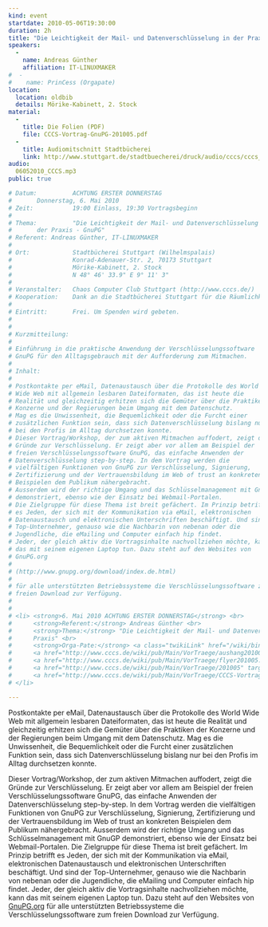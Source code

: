 ```yaml
---
kind: event
startdate: 2010-05-06T19:30:00
duration: 2h
title: "Die Leichtigkeit der Mail- und Datenverschlüsselung in der Praxis - GnuPG"
speakers:
  -
    name: Andreas Günther
    affiliation: IT-LINUXMAKER
#  -
#    name: PrinCess (Orgapate)
location:
  location: oldbib
  details: Mörike-Kabinett, 2. Stock
material:
  -
    title: Die Folien (PDF)
    file: CCCS-Vortrag-GnuPG-201005.pdf
  -
    title: Audiomitschnitt Stadtbücherei
    link: http://www.stuttgart.de/stadtbuecherei/druck/audio/cccs/cccs_audio.htm#17
audio:
  06052010_CCCS.mp3
public: true

# Datum:          ACHTUNG ERSTER DONNERSTAG
# 		Donnerstag, 6. Mai 2010
# Zeit:           19:00 Einlass, 19:30 Vortragsbeginn
#
# Thema:          "Die Leichtigkeit der Mail- und Datenverschlüsselung in
# 		der Praxis - GnuPG"
# Referent:	Andreas Günther, IT-LINUXMAKER
#
# Ort:            Stadtbücherei Stuttgart (Wilhelmspalais)
#                 Konrad-Adenauer-Str. 2, 70173 Stuttgart
#                 Mörike-Kabinett, 2. Stock
#                 N 48° 46' 33.9" E 9° 11' 3"
#
# Veranstalter:   Chaos Computer Club Stuttgart (http://www.cccs.de/)
# Kooperation:    Dank an die Stadtbücherei Stuttgart für die Räumlichkeiten!
#
# Eintritt:       Frei. Um Spenden wird gebeten.
#
#
# Kurzmitteilung:
#
# Einführung in die praktische Anwendung der Verschlüsselungssoftware
# GnuPG für den Alltagsgebrauch mit der Aufforderung zum Mitmachen.
#
# Inhalt:
#
# Postkontakte per eMail, Datenaustausch über die Protokolle des World
# Wide Web mit allgemein lesbaren Dateiformaten, das ist heute die
# Realität und gleichzeitig erhitzen sich die Gemüter über die Praktiken der
# Konzerne und der Regierungen beim Umgang mit dem Datenschutz.
# Mag es die Unwissenheit, die Bequemlichkeit oder die Furcht einer
# zusätzlichen Funktion sein, dass sich Datenverschlüsselung bislang nur
# bei den Profis im Alltag durchsetzen konnte.
# Dieser Vortrag/Workshop, der zum aktiven Mitmachen auffodert, zeigt die
# Gründe zur Verschlüsselung. Er zeigt aber vor allem am Beispiel der
# freien Verschlüsselungssoftware GnuPG, das einfache Anwenden der
# Datenverschlüsselung step-by-step. In dem Vortrag werden die
# vielfältigen Funktionen von GnuPG zur Verschlüsselung, Signierung,
# Zertifizierung und der Vertrauensbildung im Web of trust an konkreten
# Beispielen dem Publikum nähergebracht.
# Ausserdem wird der richtige Umgang und das Schlüsselmanagement mit GnuGP
# demonstriert, ebenso wie der Einsatz bei Webmail-Portalen.
# Die Zielgruppe für diese Thema ist breit gefächert. Im Prinzip betrifft
# es Jeden, der sich mit der Kommunikation via eMail, elektronischen
# Datenaustausch und elektronischen Unterschriften beschäftigt. Und sind der
# Top-Unternehmer, genauso wie die Nachbarin von nebenan oder die
# Jugendliche, die eMailing und Computer einfach hip findet.
# Jeder, der gleich aktiv die Vortragsinhalte nachvollziehen möchte, kann
# das mit seinem eigenen Laptop tun. Dazu steht auf den Websites von
# GnuPG.org
#
# (http://www.gnupg.org/download/index.de.html)
#
# für alle unterstützten Betriebssysteme die Verschlüsselungssoftware zum
# freien Download zur Verfügung.
#
#
# <li> <strong>6. Mai 2010 ACHTUNG ERSTER DONNERSTAG</strong> <br>
#      <strong>Referent:</strong> Andreas Günther <br>
#      <strong>Thema:</strong> "Die Leichtigkeit der Mail- und Datenverschlüsselung in der
#      Praxis" <br>
#      <strong>Orga-Pate:</strong> <a class="twikiLink" href="/wiki/bin/view/Main/PrinCess">PrinCess</a> <br>
#      <a href="http://www.cccs.de/wiki/pub/Main/VorTraege/aushang201005.pdf" target="_top">Aushang 05/2010</a> <br>
#      <a href="http://www.cccs.de/wiki/pub/Main/VorTraege/flyer201005.pdf" target="_top">Flyer 05/2010</a> <br>
#      <a href="http://www.cccs.de/wiki/pub/Main/VorTraege/201005" target="_top">Pressetext 05/2010</a>  <br>
#      <a href="http://www.cccs.de/wiki/pub/Main/VorTraege/CCCS-Vortrag-GnuPG-201005.pdf" target="_top">Präsentation 05/2010</a>
# </li>

---
```

Postkontakte per eMail, Datenaustausch über die Protokolle des World
Wide Web mit allgemein lesbaren Dateiformaten, das ist heute die
Realität und gleichzeitig erhitzen sich die Gemüter über die Praktiken der
Konzerne und der Regierungen beim Umgang mit dem Datenschutz.
Mag es die Unwissenheit, die Bequemlichkeit oder die Furcht einer
zusätzlichen Funktion sein, dass sich Datenverschlüsselung bislang nur
bei den Profis im Alltag durchsetzen konnte.

Dieser Vortrag/Workshop, der zum aktiven Mitmachen auffodert, zeigt die
Gründe zur Verschlüsselung. Er zeigt aber vor allem am Beispiel der
freien Verschlüsselungssoftware GnuPG, das einfache Anwenden der
Datenverschlüsselung step-by-step. In dem Vortrag werden die
vielfältigen Funktionen von GnuPG zur Verschlüsselung, Signierung,
Zertifizierung und der Vertrauensbildung im Web of trust an konkreten
Beispielen dem Publikum nähergebracht.
Ausserdem wird der richtige Umgang und das Schlüsselmanagement mit GnuGP
demonstriert, ebenso wie der Einsatz bei Webmail-Portalen.
Die Zielgruppe für diese Thema ist breit gefächert. Im Prinzip betrifft
es Jeden, der sich mit der Kommunikation via eMail, elektronischen
Datenaustausch und elektronischen Unterschriften beschäftigt. Und sind der
Top-Unternehmer, genauso wie die Nachbarin von nebenan oder die
Jugendliche, die eMailing und Computer einfach hip findet.
Jeder, der gleich aktiv die Vortragsinhalte nachvollziehen möchte, kann
das mit seinem eigenen Laptop tun. Dazu steht auf den Websites von
[GnuPG.org](http://www.gnupg.org/download/index.de.html)
für alle unterstützten Betriebssysteme die Verschlüsselungssoftware zum
freien Download zur Verfügung.

